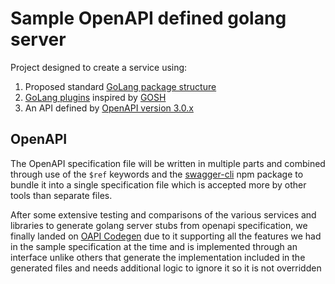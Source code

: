 # Sample OpenAPI defined golang server

Project designed to create a service using:

1. Proposed standard [GoLang package structure](https://github.com/golang-standards/project-layout)
2. [GoLang plugins](https://golang.org/pkg/plugin/) inspired by [GOSH](https://github.com/vladimirvivien/gosh)
3. An API defined by [OpenAPI version 3.0.x](https://swagger.io/specification/)

## OpenAPI

The OpenAPI specification file will be written in multiple parts and combined through use of the `$ref` keywords and the [swagger-cli](https://github.com/APIDevTools/swagger-cli) npm package to bundle it into a single specification file which is accepted more by other tools than separate files.

After some extensive testing and comparisons of the various services and libraries to generate golang server stubs from openapi specification, we finally landed on [OAPI Codegen](github.com/deepmap/oapi-codegen) due to it supporting all the features we had in the sample specification at the time and is implemented through an interface unlike others that generate the implementation included in the generated files and needs additional logic to ignore it so it is not overridden
